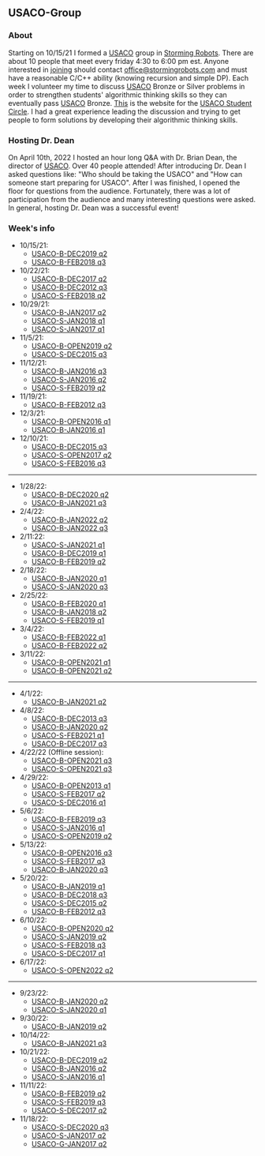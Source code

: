 ## USACO-Group

### About
Starting on 10/15/21 I formed a [USACO](http://usaco.org/) group in [Storming Robots](https://stormingrobots.com/prod/default.html). There are about 10 people that meet every friday 4:30 to 6:00 pm est. Anyone interested in [joining](https://stormingrobots.com/prod/usaco.html) should contact office@stormingrobots.com and must have a reasonable C/C++ ability (knowing recursion and simple DP). Each week I volunteer my time to discuss [USACO](http://usaco.org/) Bronze or Silver problems in order to strengthen students' algorithmic thinking skills so they can eventually pass [USACO](http://usaco.org/) Bronze. [This](https://stormingrobots.com/prod/usaco.html) is the website for the [USACO Student Circle](https://stormingrobots.com/prod/usaco.html). I had a great experience leading the discussion and trying to get people to form solutions by developing their algorithmic thinking skills.

### Hosting Dr. Dean
On April 10th, 2022 I hosted an hour long Q&A with Dr. Brian Dean, the director of [USACO](http://usaco.org/). Over 40 people attended! After introducing Dr. Dean I asked questions like: "Who should be taking the USACO" and "How can someone start preparing for USACO". After I was finished, I opened the floor for questions from the audience. Fortunately, there was a lot of participation from the audience and many interesting questions were asked. In general, hosting Dr. Dean was a successful event!

### Week's info
* 10/15/21:
  * [USACO-B-DEC2019 q2](http://usaco.org/index.php?page=viewproblem2&cpid=964)
  * [USACO-B-FEB2018 q3](http://usaco.org/index.php?page=viewproblem2&cpid=809)
* 10/22/21:
  * [USACO-B-DEC2017 q2](http://usaco.org/index.php?page=viewproblem2&cpid=760)
  * [USACO-B-DEC2012 q3](http://usaco.org/index.php?page=viewproblem2&cpid=207)
  * [USACO-S-FEB2018 q2](http://usaco.org/index.php?page=viewproblem2&cpid=811)
* 10/29/21:
  * [USACO-B-JAN2017 q2](http://usaco.org/index.php?page=viewproblem2&cpid=688)
  * [USACO-S-JAN2018 q1](http://usaco.org/index.php?page=viewproblem2&cpid=786)
  * [USACO-S-JAN2017 q1](http://usaco.org/index.php?page=viewproblem2&cpid=690)
* 11/5/21:
  * [USACO-B-OPEN2019 q2](http://usaco.org/index.php?page=viewproblem2&cpid=940)
  * [USACO-S-DEC2015 q3](http://usaco.org/index.php?page=viewproblem2&cpid=572)
* 11/12/21:
  * [USACO-B-JAN2016 q3](http://usaco.org/index.php?page=viewproblem2&cpid=593)
  * [USACO-S-JAN2016 q2](http://usaco.org/index.php?page=viewproblem2&cpid=595)
  * [USACO-S-FEB2019 q2](http://usaco.org/index.php?page=viewproblem2&cpid=919)
* 11/19/21:
  * [USACO-B-FEB2012 q3](http://usaco.org/index.php?page=viewproblem2&cpid=114)
* 12/3/21:
  * [USACO-B-OPEN2016 q1](http://usaco.org/index.php?page=viewproblem2&cpid=639)
  * [USACO-B-JAN2016 q1](http://usaco.org/index.php?page=viewproblem2&cpid=591)
* 12/10/21:
  * [USACO-B-DEC2015 q3](http://usaco.org/index.php?page=viewproblem2&cpid=569)
  * [USACO-S-OPEN2017 q2](http://usaco.org/index.php?page=viewproblem2&cpid=739)
  * [USACO-S-FEB2016 q3](http://usaco.org/index.php?page=viewproblem2&cpid=620)
---
* 1/28/22:
  * [USACO-B-DEC2020 q2](http://usaco.org/index.php?page=viewproblem2&cpid=1060)
  * [USACO-B-JAN2021 q3](http://usaco.org/index.php?page=viewproblem2&cpid=1085)
* 2/4/22:
  * [USACO-B-JAN2022 q2](http://usaco.org/index.php?page=viewproblem2&cpid=1180)
  * [USACO-B-JAN2022 q3](http://usaco.org/index.php?page=viewproblem2&cpid=1181)
* 2/11:22:
  * [USACO-S-JAN2021 q1](http://usaco.org/index.php?page=viewproblem2&cpid=1086)
  * [USACO-B-DEC2019 q1](http://usaco.org/index.php?page=viewproblem2&cpid=963)
  * [USACO-B-FEB2019 q2](http://usaco.org/index.php?page=viewproblem2&cpid=916)
* 2/18/22:
  * [USACO-B-JAN2020 q1](http://usaco.org/index.php?page=viewproblem2&cpid=987)
  * [USACO-S-JAN2020 q3](http://usaco.org/index.php?page=viewproblem2&cpid=992)
* 2/25/22:
  * [USACO-B-FEB2020 q1](http://usaco.org/index.php?page=viewproblem2&cpid=1011)
  * [USACO-B-JAN2018 q2](http://usaco.org/index.php?page=viewproblem2&cpid=784)
  * [USACO-S-FEB2019 q1](http://usaco.org/index.php?page=viewproblem2&cpid=918)
* 3/4/22:
  * [USACO-B-FEB2022 q1](http://usaco.org/index.php?page=viewproblem2&cpid=1203)
  * [USACO-B-FEB2022 q2](http://usaco.org/index.php?page=viewproblem2&cpid=1204)
* 3/11/22:
  * [USACO-B-OPEN2021 q1](http://usaco.org/index.php?page=viewproblem2&cpid=1131)
  * [USACO-B-OPEN2021 q2](http://usaco.org/index.php?page=viewproblem2&cpid=1132)
---
* 4/1/22:
  * [USACO-B-JAN2021 q2](http://usaco.org/index.php?page=viewproblem2&cpid=1084)
* 4/8/22:
  * [USACO-B-DEC2013 q3](http://usaco.org/index.php?page=viewproblem2&cpid=360)
  * [USACO-B-JAN2020 q2](http://usaco.org/index.php?page=viewproblem2&cpid=988)
  * [USACO-S-FEB2021 q1](http://usaco.org/index.php?page=viewproblem2&cpid=1110)
  * [USACO-B-DEC2017 q3](http://usaco.org/index.php?page=viewproblem2&cpid=761)
* 4/22/22 (Offline session):
  * [USACO-B-OPEN2021 q3](http://usaco.org/index.php?page=viewproblem2&cpid=1133)
  * [USACO-S-OPEN2021 q3](http://usaco.org/index.php?page=viewproblem2&cpid=1136)
* 4/29/22:
  * [USACO-B-OPEN2013 q1](http://usaco.org/index.php?page=viewproblem2&cpid=278)
  * [USACO-S-FEB2017 q2](http://usaco.org/index.php?page=viewproblem2&cpid=715)
  * [USACO-S-DEC2016 q1](http://usaco.org/index.php?page=viewproblem2&cpid=666)
* 5/6/22:
  * [USACO-B-FEB2019 q3](http://usaco.org/index.php?page=viewproblem2&cpid=917)
  * [USACO-S-JAN2016 q1](http://usaco.org/index.php?page=viewproblem2&cpid=594)
  * [USACO-S-OPEN2019 q2](http://usaco.org/index.php?page=viewproblem2&cpid=943)
* 5/13/22:
  * [USACO-B-OPEN2016 q3](http://usaco.org/index.php?page=viewproblem2&cpid=641)
  * [USACO-S-FEB2017 q3](http://usaco.org/index.php?page=viewproblem2&cpid=716)
  * [USACO-B-JAN2020 q3](http://usaco.org/index.php?page=viewproblem2&cpid=989)
* 5/20/22:
  * [USACO-B-JAN2019 q1](http://usaco.org/index.php?page=viewproblem2&cpid=891)
  * [USACO-B-DEC2018 q3](http://usaco.org/index.php?page=viewproblem2&cpid=857)
  * [USACO-S-DEC2015 q2](http://usaco.org/index.php?page=viewproblem2&cpid=571)
  * [USACO-B-FEB2012 q3](http://usaco.org/index.php?page=viewproblem2&cpid=114)
* 6/10/22:
  * [USACO-B-OPEN2020 q2](http://usaco.org/index.php?page=viewproblem2&cpid=1036)
  * [USACO-S-JAN2019 q2](http://usaco.org/index.php?page=viewproblem2&cpid=895)
  * [USACO-S-FEB2018 q3](http://usaco.org/index.php?page=viewproblem2&cpid=812)
  * [USACO-S-DEC2017 q1](http://usaco.org/index.php?page=viewproblem2&cpid=762)
* 6/17/22:
  * [USACO-S-OPEN2022 q2](http://usaco.org/index.php?page=viewproblem2&cpid=1231)
---
* 9/23/22:
  * [USACO-B-JAN2020 q2](http://usaco.org/index.php?page=viewproblem2&cpid=988)
  * [USACO-S-JAN2020 q1](http://usaco.org/index.php?page=viewproblem2&cpid=990)
* 9/30/22:
  * [USACO-B-JAN2019 q2](http://usaco.org/index.php?page=viewproblem2&cpid=892)
* 10/14/22:
  * [USACO-B-JAN2021 q3](http://www.usaco.org/index.php?page=viewproblem2&cpid=1085)
* 10/21/22:
  * [USACO-B-DEC2019 q2](http://www.usaco.org/index.php?page=viewproblem2&cpid=964)
  * [USACO-B-JAN2016 q2](http://www.usaco.org/index.php?page=viewproblem2&cpid=592)
  * [USACO-S-JAN2016 q1](http://www.usaco.org/index.php?page=viewproblem2&cpid=594)
* 11/11/22:
  * [USACO-B-FEB2019 q2](http://usaco.org/index.php?page=viewproblem2&cpid=916)
  * [USACO-S-FEB2019 q3](http://usaco.org/index.php?page=viewproblem2&cpid=920)
  * [USACO-S-DEC2017 q2](http://usaco.org/index.php?page=viewproblem2&cpid=763)
* 11/18/22:
  * [USACO-S-DEC2020 q3](http://www.usaco.org/index.php?page=viewproblem2&cpid=1064)
  * [USACO-S-JAN2017 q2](http://www.usaco.org/index.php?page=viewproblem2&cpid=691)
  * [USACO-G-JAN2017 q2](http://www.usaco.org/index.php?page=viewproblem2&cpid=694)
